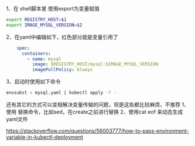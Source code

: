 1、在 shell脚本里 使用export为变量赋值

```bash
export REGISTRY_HOST=$1
export IMAGE_MYSQL_VERSION=$2
```

2、在yaml中编辑如下，红色部分就是变量引用了
```yaml
    spec:
      containers:
        - name: mysql
          image: $REGISTRY_HOST/mysql:$IMAGE_MYSQL_VERSION
          imagePullPolicy: Always
```
3、启动时使用如下命令
```bash
envsubst < mysql.yaml | kubectl apply -f -
```
还有其它的方式可以变相解决变量传输的问题，但是这些都比较麻烦，不推荐
1、使用 替换命令，比如sed，在create之前进行替换
2、使用cat eof 来动态生成yaml文件

https://stackoverflow.com/questions/56003777/how-to-pass-environment-variable-in-kubectl-deployment